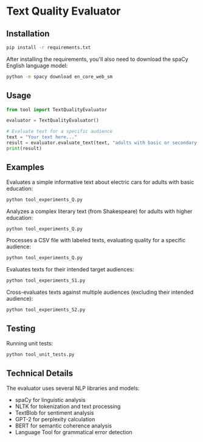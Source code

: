 # Text Quality Evaluator

## Installation

```bash
pip install -r requirements.txt
```

After installing the requirements, you'll also need to download the spaCy English language model:

```bash
python -m spacy download en_core_web_sm
```

## Usage

```python
from tool import TextQualityEvaluator

evaluator = TextQualityEvaluator()

# Evaluate text for a specific audience
text = "Your text here..."
result = evaluator.evaluate_text(text, "adults with basic or secondary education")
print(result)
```

## Examples

Evaluates a simple informative text about electric cars for adults with basic education:
```bash
python tool_experiments_Q.py
```
Analyzes a complex literary text (from Shakespeare) for adults with higher education:

```bash
python tool_experiments_Q.py
```

Processes a CSV file with labeled texts, evaluating quality for a specific audience:
```bash
python tool_experiments_Q.py
```
Evaluates texts for their intended target audiences:

```bash
python tool_experiments_S1.py
```
Cross-evaluates texts against multiple audiences (excluding their intended audience):

```bash
python tool_experiments_S2.py
```

## Testing

Running unit tests:

```bash
python tool_unit_tests.py
```

## Technical Details

The evaluator uses several NLP libraries and models:
- spaCy for linguistic analysis
- NLTK for tokenization and text processing
- TextBlob for sentiment analysis
- GPT-2 for perplexity calculation
- BERT for semantic coherence analysis
- Language Tool for grammatical error detection